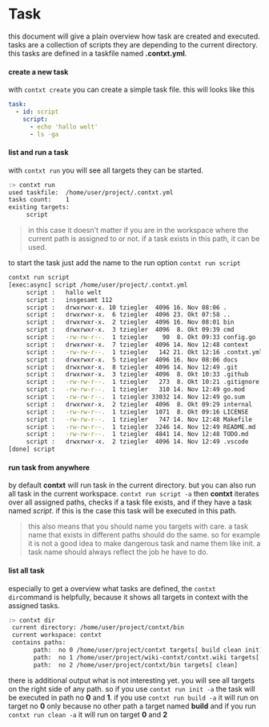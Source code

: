 # Task
this document will give a plain overview how task are created and executed.
tasks are a collection of scripts they are depending to the current directory. this tasks are defined in a taskfile named **.contxt.yml**.  
#### create  a new task
with `contxt create` you can create a simple task file.
this will looks like this
````yaml
task:
  - id: script
    script:
      - echo 'hallo welt'
      - ls -ga
````
#### list and run a task
with `contxt run` you will see all targets they can be started. 

````bash
:> contxt run
used taskfile:	/home/user/project/.contxt.yml
tasks count:  	1
existing targets:
	 script
````

>in this case it doesn't matter if you are in the workspace where the current path is assigned to or not. if a task exists in this path, it can be used.

to start the task just add the name to the run option `contxt run script`

````bash
contxt run script
[exec:async] script /home/user/project/.contxt.yml
     script :   hallo welt 
     script :   insgesamt 112 
     script :   drwxrwxr-x. 10 tziegler  4096 16. Nov 08:06 . 
     script :   drwxrwxr-x.  6 tziegler  4096 23. Okt 07:58 .. 
     script :   drwxrwxr-x.  2 tziegler  4096 16. Nov 08:01 bin 
     script :   drwxrwxr-x.  3 tziegler  4096  8. Okt 09:39 cmd 
     script :   -rw-rw-r--.  1 tziegler    90  8. Okt 09:33 config.go 
     script :   drwxrwxr-x.  7 tziegler  4096 14. Nov 12:48 context 
     script :   -rw-rw-r--.  1 tziegler   142 21. Okt 12:16 .contxt.yml 
     script :   drwxrwxr-x.  5 tziegler  4096 16. Nov 08:06 docs 
     script :   drwxrwxr-x.  8 tziegler  4096 14. Nov 12:49 .git 
     script :   drwxrwxr-x.  3 tziegler  4096  8. Okt 10:33 .github 
     script :   -rw-rw-r--.  1 tziegler   273  8. Okt 10:21 .gitignore 
     script :   -rw-rw-r--.  1 tziegler   310 14. Nov 12:49 go.mod 
     script :   -rw-rw-r--.  1 tziegler 33032 14. Nov 12:49 go.sum 
     script :   drwxrwxr-x.  2 tziegler  4096  8. Okt 09:29 internal 
     script :   -rw-rw-r--.  1 tziegler  1071  8. Okt 09:16 LICENSE 
     script :   -rw-rw-r--.  1 tziegler   747 14. Nov 12:48 Makefile 
     script :   -rw-rw-r--.  1 tziegler  3246 14. Nov 12:49 README.md 
     script :   -rw-rw-r--.  1 tziegler  4841 14. Nov 12:48 TODO.md 
     script :   drwxrwxr-x.  2 tziegler  4096 14. Nov 12:49 .vscode 
[done] script
````
#### run task from anywhere
by default **contxt** will run task in the current directory. but you can also run all task in the current workspace.
`contxt run script -a`
then **contxt** iterates over all assigned paths, checks if a task file exists, and if they have a task named *script*.
if this is the case this task will be executed in this path.
> this also means that you should name you targets with care. a task name that exists in different paths should 
> do the same. so for example it is not a good idea to make dangerous task and name them like init.
> a task name should always reflect the job he have to do.

#### list all task
especially to get a overview what tasks are defined, the `contxt dir`command is helpfully, because it shows all targets in context with the assigned tasks.
````bash
:> contxt dir
 current directory: /home/user/project/contxt/bin
 current workspace: contxt
 contains paths:
       path:  no 0 /home/user/project/contxt targets[ build clean init]
       path:  no 1 /home/user/project/wiki-contxt/contxt.wiki targets[ init]
       path:  no 2 /home/user/project/contxt/bin targets[ clean]

````
there is additional output what is not interesting yet. you will see all targets on the right side of any path.
so if you use `contxt run init -a` the task will be executed in path no **0** and **1**.
if you use `contxt run build -a` it will run on target no **0** only because no other path a target named **build**
and if you run `contxt run clean -a` it will run on target **0** and **2**


